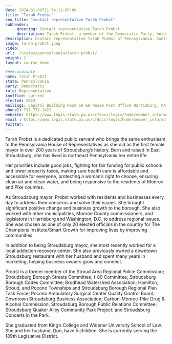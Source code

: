```yaml
---
date: 2024-01-08T11:54:12-05:00
title: "Tarah Probst"
seo_title: "contact representative Tarah Probst"
subheader:
     greeting: Contact representative Tarah Probst
     description: Tarah Probst, a member of the Democratic Party, holds a seat in the Pennsylvania House of Representatives, representing District 189. She officially started her term on December 1, 2022, and her current tenure is slated to conclude on November 30, 2024.
description: Contact representative Tarah Probst of Pennsylvania. Contact information for Tarah Probst includes email address, phone number, and mailing address.
image: tarah-probst.jpeg
video:
url:  /states/pennsylvania/tarah-probst/
weight: 1
layout: course_home

####candidate
name: Tarah Probst
state: Pennsylvania
party: Democratic
role: Representative
inoffice: current
elected: 2023
mailing1: Capitol Building Room 6A EW House Post Office Harrisburg, PA 17120
phone1: 717-772-1421
website: https://www.legis.state.pa.us/cfdocs/legis/home/member_information/House_bio.cfm?id=1918/
email : https://www.legis.state.pa.us/cfdocs/legis/home/member_information/House_bio.cfm?id=1918/
twitter:
---
```


Tarah Probst is a dedicated public servant who brings the same enthusiasm to the Pennsylvania House of Representatives as she did as the first female mayor in over 200 years of Stroudsburg’s history. Born and raised in East Stroudsburg, she has lived in northeast Pennsylvania her entire life.

Her priorities include good jobs, fighting for fair funding for public schools and lower property taxes, making sure health care is affordable and accessible for everyone, protecting a woman’s right to choose, ensuring clean air and clean water, and being responsive to the residents of Monroe and Pike counties.

As Stroudsburg mayor, Probst worked with residents and businesses every day to address their concerns and solve their issues. She brought significant positive change and business growth to the borough. She also worked with other municipalities, Monroe County commissioners, and legislators in Harrisburg and Washington, D.C. to address regional issues. She was chosen as one of only 20 elected officials in the country for The Champions Institute/Smart Growth for improving lives by improving communities.

In addition to being Stroudsburg mayor, she most recently worked for a local addiction recovery center. She also previously owned a downtown Stroudsburg restaurant with her husband and spent many years in marketing, helping business owners grow and connect.

Probst is a former member of the Stroud Area Regional Police Commission; Stroudsburg Borough Streets Committee; I-80 Committee; Stroudsburg Borough Codes Committee; Brodhead Watershed Association; Hamilton, Stroud, and Pocono Townships and Stroudsburg Borough Regional Plan Task Force; Pocono Ambulatory Surgical Center Quality Control Board; Downtown Stroudsburg Business Association; Carbon-Monroe-Pike Drug & Alcohol Commission; Stroudsburg Borough Public Relations Committee; Stroudsburg Quaker Alley Community Park Project; and Stroudsburg Concerts in the Park.

She graduated from King’s College and Widener University School of Law. She and her husband, Don, have 5 children. She is currently serving the 189th Legislative District.
